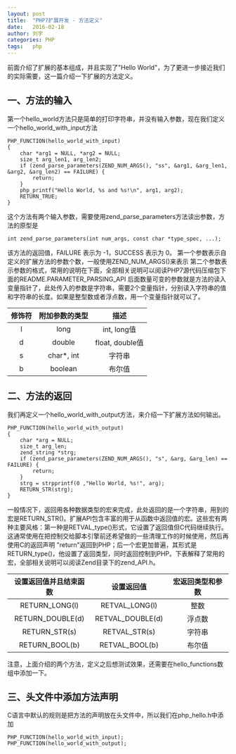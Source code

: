 ```yaml
---
layout: post
title:  "PHP7扩展开发 - 方法定义"
date:   2016-02-18
author: 刘宇
categories: PHP
tags:	php
---
```


前面介绍了扩展的基本组成，并且实现了"Hello World"，为了更进一步接近我们的实际需要，这一篇介绍一下扩展的方法定义。

## 一、方法的输入

第一个hello_world方法只是简单的打印字符串，并没有输入参数，现在我们定义一个hello_world_with_input方法

```
PHP_FUNCTION(hello_world_with_input)
{
    char *arg1 = NULL, *arg2 = NULL;
    size_t arg_len1, arg_len2;
    if (zend_parse_parameters(ZEND_NUM_ARGS(), "ss", &arg1, &arg_len1, &arg2, &arg_len2) == FAILURE) {
        return;
    }
    php_printf("Hello World, %s and %s!\n", arg1, arg2);
    RETURN_TRUE;
}
```

这个方法有两个输入参数，需要使用zend_parse_parameters方法读出参数，方法的原型是

```
int zend_parse_parameters(int num_args, const char *type_spec, ...);
```

该方法的返回值，FAILURE 表示为 -1，SUCCESS 表示为 0。
第一个参数表示自定义的扩展方法的参数个数，一般使用ZEND_NUM_ARGS()来表示
第二个参数表示参数的格式，常用的说明在下面，全部相关说明可以阅读PHP7源代码压缩包下面的README.PARAMETER_PARSING_API
后面数量可变的参数就是方法的读入变量指针了，此处传入的参数是字符串，需要2个变量指针，分别读入字符串的值和字符串的长度。如果是整型数或者浮点数，用一个变量指针就可以了。

| 修饰符 | 附加参数的类型 | 描述 |
|:------:|:--------------:|:----:|
| l | long | int, long值 |
| d | double | float, double值 |
| s | char*, int | 字符串 |
| b | boolean | 布尔值 |

## 二、方法的返回

我们再定义一个hello_world_with_output方法，来介绍一下扩展方法如何输出。

```
PHP_FUNCTION(hello_world_with_output)
{
    char *arg = NULL;
    size_t arg_len;
    zend_string *strg;
    if (zend_parse_parameters(ZEND_NUM_ARGS(), "s", &arg, &arg_len) == FAILURE) {
        return;
    }
    strg = strpprintf(0 ,"Hello World, %s!", arg);
    RETURN_STR(strg);
}
```

一般情况下，返回用各种数据类型的宏来完成，此处返回的是一个字符串，用到的宏是RETURN_STR()。扩展API包含丰富的用于从函数中返回值的宏。这些宏有两种主要风格：第一种是RETVAL_type()形式，它设置了返回值但C代码继续执行。这通常使用在把控制交给脚本引擎前还希望做的一些清理工作的时候使用，然后再使用C的返回声明 "return"返回到PHP；后一个宏更加普遍，其形式是RETURN_type()，他设置了返回类型，同时返回控制到PHP。下表解释了常用的宏，全部相关说明可以阅读Zend目录下的zend_API.h。


| 设置返回值并且结束函数 | 设置返回值 | 宏返回类型和参数 |
|:----------------------:|:----------:|:----------------:|
| RETURN_LONG(l) | RETVAL_LONG(l) | 整数 |
| RETURN_DOUBLE(d) | RETVAL_DOUBLE(d) | 浮点数 |
| RETURN_STR(s) | RETVAL_STR(s) | 字符串 |
| RETURN_BOOL(b) | RETVAL_BOOL(b) | 布尔值 |

注意，上面介绍的两个方法，定义之后想测试效果，还需要在hello_functions数组中添加一下。

## 三、头文件中添加方法声明

C语言中默认的规则是把方法的声明放在头文件中，所以我们在php_hello.h中添加

```
PHP_FUNCTION(hello_world_with_input);
PHP_FUNCTION(hello_world_with_output);
```
